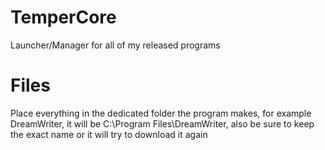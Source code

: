 # TemperCore
Launcher/Manager for all of my released programs
# Files
Place everything in the dedicated folder the program makes, for example DreamWriter, it will be C:\Program Files\DreamWriter, also be sure to keep the exact name or it will try to download it again
